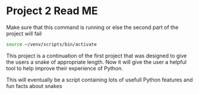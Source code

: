 # Project 2 Read ME

Make sure that this command is running or else the second part of the project will fail

```bash
source ~/venv/scripts/bin/activate
```
This project is a continuation of the first project that was designed to give the users a snake of appropriate length. Now it will give the user a helpful tool to
help improve their experience of Python.

This will eventually be a script containing lots of usefull Python features and fun facts about snakes

